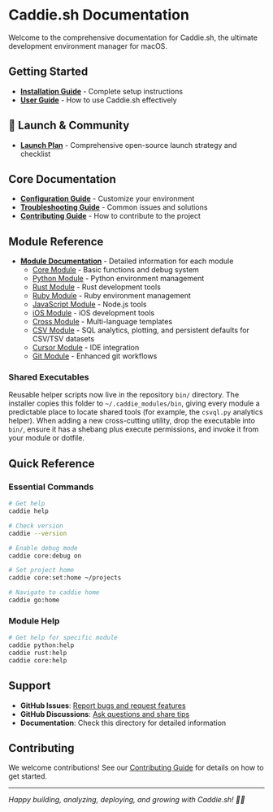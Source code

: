 # Caddie.sh Documentation

Welcome to the comprehensive documentation for Caddie.sh, the ultimate development environment manager for macOS.

## Getting Started

- **[Installation Guide](installation.md)** - Complete setup instructions
- **[User Guide](user-guide.md)** - How to use Caddie.sh effectively

## 🚀 Launch & Community

- **[Launch Plan](launch-plan.md)** - Comprehensive open-source launch strategy and checklist

## Core Documentation

- **[Configuration Guide](configuration.md)** - Customize your environment
- **[Troubleshooting Guide](troubleshooting.md)** - Common issues and solutions
- **[Contributing Guide](contributing.md)** - How to contribute to the project

## Module Reference

- **[Module Documentation](modules/)** - Detailed information for each module
  - [Core Module](modules/core.md) - Basic functions and debug system
  - [Python Module](modules/python.md) - Python environment management
  - [Rust Module](modules/rust.md) - Rust development tools
  - [Ruby Module](modules/ruby.md) - Ruby environment management
  - [JavaScript Module](modules/javascript.md) - Node.js tools
  - [iOS Module](modules/ios.md) - iOS development tools
  - [Cross Module](modules/cross.md) - Multi-language templates
  - [CSV Module](modules/csv.md) - SQL analytics, plotting, and persistent defaults for CSV/TSV datasets
  - [Cursor Module](modules/cursor.md) - IDE integration
  - [Git Module](modules/git.md) - Enhanced git workflows

### Shared Executables

Reusable helper scripts now live in the repository `bin/` directory. The installer copies this folder to `~/.caddie_modules/bin`, giving every module a predictable place to locate shared tools (for example, the `csvql.py` analytics helper). When adding a new cross-cutting utility, drop the executable into `bin/`, ensure it has a shebang plus execute permissions, and invoke it from your module or dotfile.

## Quick Reference

### Essential Commands

```bash
# Get help
caddie help

# Check version
caddie --version

# Enable debug mode
caddie core:debug on

# Set project home
caddie core:set:home ~/projects

# Navigate to caddie home
caddie go:home
```

### Module Help

```bash
# Get help for specific module
caddie python:help
caddie rust:help
caddie core:help
```

## Support

- **GitHub Issues**: [Report bugs and request features](https://github.com/parnotfar/caddie.sh/issues)
- **GitHub Discussions**: [Ask questions and share tips](https://github.com/parnotfar/caddie.sh/discussions)
- **Documentation**: Check this directory for detailed information

## Contributing

We welcome contributions! See our [Contributing Guide](contributing.md) for details on how to get started.

---

*Happy building, analyzing, deploying, and growing with Caddie.sh! 🏌️‍♂️*
